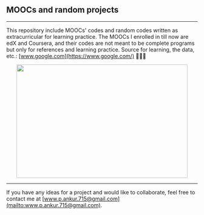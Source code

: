 ## MOOCs and random projects 
---
This repository include MOOCs' codes and random codes written as extracurricular for learning practice. The MOOCs I enrolled in till now are edX and Coursera, and their codes are not meant to be complete programs but only for references and learning practice. Source for learning, the data, etc.: [www.google.com](https://www.google.com/) :see_no_evil::hear_no_evil::speak_no_evil:  
<p align="center">
  <img width="450" height="300" src="https://github.com/ankur715/MOOCs/blob/master/MOOC_poster_mathplourde.jpg"> 
</p>

---
If you have any ideas for a project and would like to collaborate, feel free to contact me at [www.p.ankur.715@gmail.com](mailto:www.p.ankur.715@gmail.com).
